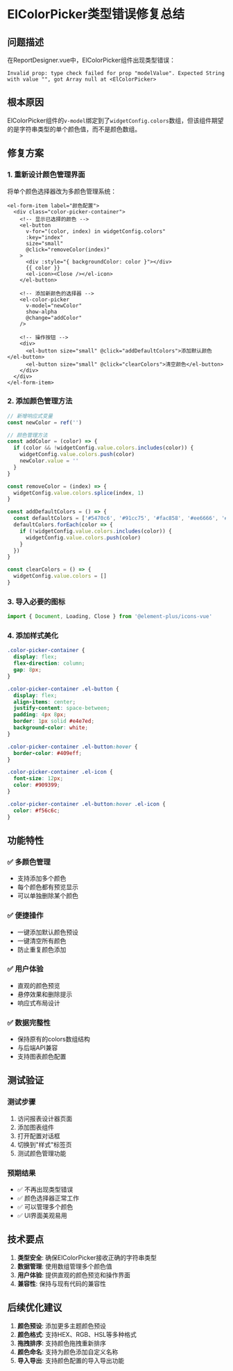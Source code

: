 # ElColorPicker类型错误修复总结

## 问题描述
在ReportDesigner.vue中，ElColorPicker组件出现类型错误：
```
Invalid prop: type check failed for prop "modelValue". Expected String with value "", got Array null at <ElColorPicker>
```

## 根本原因
ElColorPicker组件的`v-model`绑定到了`widgetConfig.colors`数组，但该组件期望的是字符串类型的单个颜色值，而不是颜色数组。

## 修复方案

### 1. 重新设计颜色管理界面
将单个颜色选择器改为多颜色管理系统：

```vue
<el-form-item label="颜色配置">
  <div class="color-picker-container">
    <!-- 显示已选择的颜色 -->
    <el-button 
      v-for="(color, index) in widgetConfig.colors" 
      :key="index"
      size="small"
      @click="removeColor(index)"
    >
      <div :style="{ backgroundColor: color }"></div>
      {{ color }}
      <el-icon><Close /></el-icon>
    </el-button>
    
    <!-- 添加新颜色的选择器 -->
    <el-color-picker 
      v-model="newColor" 
      show-alpha 
      @change="addColor"
    />
    
    <!-- 操作按钮 -->
    <div>
      <el-button size="small" @click="addDefaultColors">添加默认颜色</el-button>
      <el-button size="small" @click="clearColors">清空颜色</el-button>
    </div>
  </div>
</el-form-item>
```

### 2. 添加颜色管理方法

```javascript
// 新增响应式变量
const newColor = ref('')

// 颜色管理方法
const addColor = (color) => {
  if (color && !widgetConfig.value.colors.includes(color)) {
    widgetConfig.value.colors.push(color)
    newColor.value = ''
  }
}

const removeColor = (index) => {
  widgetConfig.value.colors.splice(index, 1)
}

const addDefaultColors = () => {
  const defaultColors = ['#5470c6', '#91cc75', '#fac858', '#ee6666', '#73c0de', '#3ba272', '#fc8452', '#9a60b4']
  defaultColors.forEach(color => {
    if (!widgetConfig.value.colors.includes(color)) {
      widgetConfig.value.colors.push(color)
    }
  })
}

const clearColors = () => {
  widgetConfig.value.colors = []
}
```

### 3. 导入必要的图标

```javascript
import { Document, Loading, Close } from '@element-plus/icons-vue'
```

### 4. 添加样式美化

```css
.color-picker-container {
  display: flex;
  flex-direction: column;
  gap: 8px;
}

.color-picker-container .el-button {
  display: flex;
  align-items: center;
  justify-content: space-between;
  padding: 4px 8px;
  border: 1px solid #e4e7ed;
  background-color: white;
}

.color-picker-container .el-button:hover {
  border-color: #409eff;
}

.color-picker-container .el-icon {
  font-size: 12px;
  color: #909399;
}

.color-picker-container .el-button:hover .el-icon {
  color: #f56c6c;
}
```

## 功能特性

### ✅ 多颜色管理
- 支持添加多个颜色
- 每个颜色都有预览显示
- 可以单独删除某个颜色

### ✅ 便捷操作
- 一键添加默认颜色预设
- 一键清空所有颜色
- 防止重复颜色添加

### ✅ 用户体验
- 直观的颜色预览
- 悬停效果和删除提示
- 响应式布局设计

### ✅ 数据完整性
- 保持原有的colors数组结构
- 与后端API兼容
- 支持图表颜色配置

## 测试验证

### 测试步骤
1. 访问报表设计器页面
2. 添加图表组件
3. 打开配置对话框
4. 切换到"样式"标签页
5. 测试颜色管理功能

### 预期结果
- ✅ 不再出现类型错误
- ✅ 颜色选择器正常工作
- ✅ 可以管理多个颜色
- ✅ UI界面美观易用

## 技术要点

1. **类型安全**: 确保ElColorPicker接收正确的字符串类型
2. **数据管理**: 使用数组管理多个颜色值
3. **用户体验**: 提供直观的颜色预览和操作界面
4. **兼容性**: 保持与现有代码的兼容性

## 后续优化建议

1. **颜色预设**: 添加更多主题颜色预设
2. **颜色格式**: 支持HEX、RGB、HSL等多种格式
3. **拖拽排序**: 支持颜色拖拽重新排序
4. **颜色命名**: 支持为颜色添加自定义名称
5. **导入导出**: 支持颜色配置的导入导出功能 